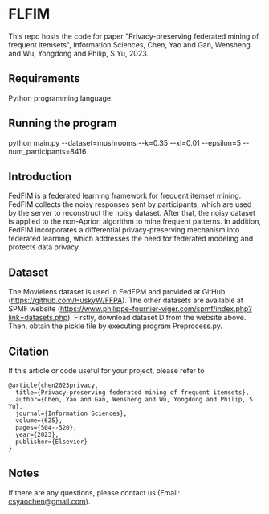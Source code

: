 # FLFIM
This repo hosts the code for paper "Privacy-preserving federated mining of frequent itemsets", Information Sciences, Chen, Yao and Gan, Wensheng and Wu, Yongdong and Philip, S Yu, 2023.

## Requirements
Python programming language.

## Running the program
python main.py --dataset=mushrooms --k=0.35 --xi=0.01 --epsilon=5 --num_participants=8416

## Introduction
FedFIM is a federated learning framework for frequent itemset mining. FedFIM collects the noisy responses sent by participants, which are used by the server to reconstruct the noisy dataset. After that, the noisy dataset is applied to the non-Apriori algorithm to mine frequent patterns. In addition, FedFIM incorporates a differential privacy-preserving mechanism into federated learning, which addresses the need for federated modeling and protects data privacy.

## Dataset
The Movielens dataset is used in FedFPM and provided at GitHub (https://github.com/HuskyW/FFPA). The other datasets are available at SPMF website (https://www.philippe-fournier-viger.com/spmf/index.php?link=datasets.php).
Firstly, download dataset D from the website above. 
Then, obtain the pickle file by executing program Preprocess.py.

## Citation 
If this article or code useful for your project, please refer to
```
@article{chen2023privacy,
  title={Privacy-preserving federated mining of frequent itemsets},
  author={Chen, Yao and Gan, Wensheng and Wu, Yongdong and Philip, S Yu},
  journal={Information Sciences},
  volume={625},
  pages={504--520},
  year={2023},
  publisher={Elsevier}
}
```

## Notes
If there are any questions, please contact us (Email: csyaochen@gmail.com).